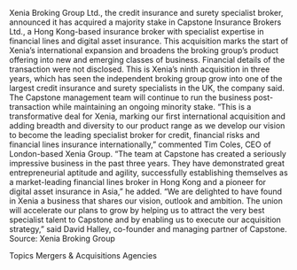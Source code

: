Xenia Broking Group Ltd., the credit insurance and surety specialist broker, announced it has acquired a majority stake in Capstone Insurance Brokers Ltd., a Hong Kong-based insurance broker with specialist expertise in financial lines and digital asset insurance.
This acquisition marks the start of Xenia’s international expansion and broadens the broking group’s product offering into new and emerging classes of business.
Financial details of the transaction were not disclosed.
This is Xenia’s ninth acquisition in three years, which has seen the independent broking group grow into one of the largest credit insurance and surety specialists in the UK, the company said.
The Capstone management team will continue to run the business post-transaction while maintaining an ongoing minority stake.
“This is a transformative deal for Xenia, marking our first international acquisition and adding breadth and diversity to our product range as we develop our vision to become the leading specialist broker for credit, financial risks and financial lines insurance internationally,” commented Tim Coles, CEO of London-based Xenia Group.
“The team at Capstone has created a seriously impressive business in the past three years. They have demonstrated great entrepreneurial aptitude and agility, successfully establishing themselves as a market-leading financial lines broker in Hong Kong and a pioneer for digital asset insurance in Asia,” he added.
“We are delighted to have found in Xenia a business that shares our vision, outlook and ambition. The union will accelerate our plans to grow by helping us to attract the very best specialist talent to Capstone and by enabling us to execute our acquisition strategy,” said David Halley, co-founder and managing partner of Capstone.
Source: Xenia Broking Group

Topics
Mergers & Acquisitions
Agencies
